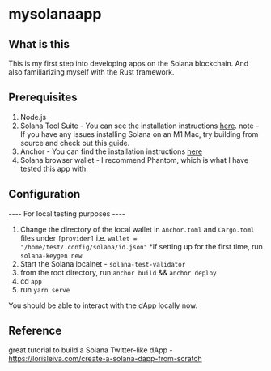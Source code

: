 # mysolanaapp

## What is this

This is my first step into developing apps on the Solana blockchain. And also familiarizing myself with the Rust framework.

## Prerequisites 

1. Node.js 
2. Solana Tool Suite - You can see the installation instructions [here](https://docs.solana.com/cli/install-solana-cli-tools). note - If you have any issues installing Solana on an M1 Mac, try building from source and check out this guide.
3. Anchor - You can find the installation instructions [here](https://project-serum.github.io/anchor/getting-started/installation.html)
4. Solana browser wallet - I recommend Phantom, which is what I have tested this app with.

## Configuration

---- For local testing purposes ----
1. Change the directory of the local wallet in `Anchor.toml` and `Cargo.toml` files under `[provider]` i.e. `wallet = "/home/test/.config/solana/id.json"` *if setting up for the first time, run `solana-keygen new`
2. Start the Solana localnet - `solana-test-validator`
3. from the root directory, run `anchor build` && `anchor deploy`
4. cd `app`
5. run `yarn serve`

You should be able to interact with the dApp locally now.

## Reference

great tutorial to build a Solana Twitter-like dApp - https://lorisleiva.com/create-a-solana-dapp-from-scratch